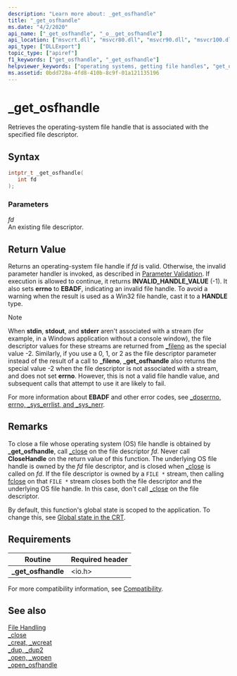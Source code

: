 ```yaml
---
description: "Learn more about: _get_osfhandle"
title: "_get_osfhandle"
ms.date: "4/2/2020"
api_name: ["_get_osfhandle", "_o__get_osfhandle"]
api_location: ["msvcrt.dll", "msvcr80.dll", "msvcr90.dll", "msvcr100.dll", "msvcr100_clr0400.dll", "msvcr110.dll", "msvcr110_clr0400.dll", "msvcr120.dll", "msvcr120_clr0400.dll", "ucrtbase.dll", "api-ms-win-crt-stdio-l1-1-0.dll", "api-ms-win-crt-private-l1-1-0.dll"]
api_type: ["DLLExport"]
topic_type: ["apiref"]
f1_keywords: ["get_osfhandle", "_get_osfhandle"]
helpviewer_keywords: ["operating systems, getting file handles", "get_osfhandle function", "_get_osfhandle function", "file handles [C++], operating system"]
ms.assetid: 0bdd728a-4fd8-410b-8c9f-01a121135196
---
```

# _get_osfhandle

Retrieves the operating-system file handle that is associated with the specified file descriptor.

## Syntax

```C
intptr_t _get_osfhandle(
   int fd
);
```

### Parameters

*fd*<br/>
An existing file descriptor.

## Return Value

Returns an operating-system file handle if *fd* is valid. Otherwise, the invalid parameter handler is invoked, as described in [Parameter Validation](../../c-runtime-library/parameter-validation.md). If execution is allowed to continue, it returns **INVALID_HANDLE_VALUE** (-1). It also sets **errno** to **EBADF**, indicating an invalid file handle. To avoid a warning when the result is used as a Win32 file handle, cast it to a **HANDLE** type.

> [!NOTE]
> When **stdin**, **stdout**, and **stderr** aren't associated with a stream (for example, in a Windows application without a console window), the file descriptor values for these streams are returned from [_fileno](fileno.md) as the special value -2. Similarly, if you use a 0, 1, or 2 as the file descriptor parameter instead of the result of a call to **_fileno**, **_get_osfhandle** also returns the special value -2 when the file descriptor is not associated with a stream, and does not set **errno**. However, this is not a valid file handle value, and subsequent calls that attempt to use it are likely to fail.

For more information about **EBADF** and other error codes, see [_doserrno, errno, _sys_errlist, and _sys_nerr](../../c-runtime-library/errno-doserrno-sys-errlist-and-sys-nerr.md).

## Remarks

To close a file whose operating system (OS) file handle is obtained by **_get_osfhandle**, call [_close](close.md) on the file descriptor *fd*. Never call **CloseHandle** on the return value of this function. The underlying OS file handle is owned by the *fd* file descriptor, and is closed when [_close](close.md) is called on *fd*. If the file descriptor is owned by a `FILE *` stream, then calling [fclose](fclose-fcloseall.md) on that `FILE *` stream closes both the file descriptor and the underlying OS file handle. In this case, don't call [_close](close.md) on the file descriptor.

By default, this function's global state is scoped to the application. To change this, see [Global state in the CRT](../global-state.md).

## Requirements

|Routine|Required header|
|-------------|---------------------|
|**_get_osfhandle**|\<io.h>|

For more compatibility information, see [Compatibility](../../c-runtime-library/compatibility.md).

## See also

[File Handling](../../c-runtime-library/file-handling.md)<br/>
[_close](close.md)<br/>
[_creat, _wcreat](creat-wcreat.md)<br/>
[_dup, _dup2](dup-dup2.md)<br/>
[_open, _wopen](open-wopen.md)<br/>
[\_open_osfhandle](open-osfhandle.md)
